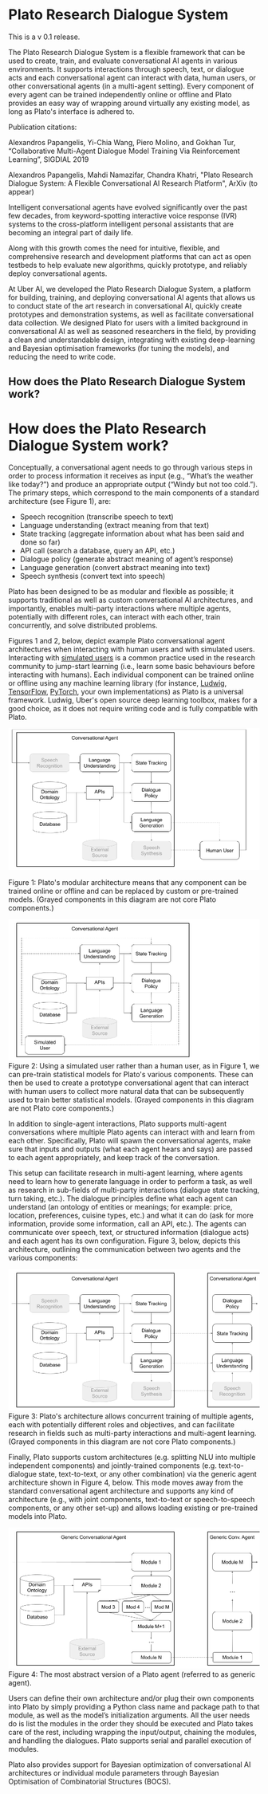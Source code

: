 # Plato Research Dialogue System

This is a v 0.1 release.

The Plato Research Dialogue System is a flexible framework that can be used to 
create, train, and evaluate conversational AI agents in various environments. 
It supports interactions through speech, text, or dialogue acts and each 
conversational agent can interact with data, human users, or other 
conversational agents (in a multi-agent setting). Every component of every 
agent can be trained independently online or offline and Plato provides an 
easy way of wrapping around virtually any existing model, as long as Plato's 
interface is adhered to. 


Publication citations:

Alexandros Papangelis, Yi-Chia Wang, Piero Molino, and Gokhan Tur, 
“Collaborative Multi-Agent Dialogue Model Training Via Reinforcement Learning”, 
SIGDIAL 2019

Alexandros Papangelis, Mahdi Namazifar, Chandra Khatri, "Plato Research 
Dialogue System: A Flexible Conversational AI Research Platform", ArXiv 
(to appear)

Intelligent conversational agents have evolved significantly over the past few decades, from keyword-spotting interactive voice response (IVR) systems to the cross-platform intelligent personal assistants that are becoming an integral part of daily life. 

Along with this growth comes the need for intuitive, flexible, and comprehensive research and development platforms that can act as open testbeds to help evaluate new algorithms, quickly prototype, and reliably deploy conversational agents.

At Uber AI, we developed the Plato Research Dialogue System, a platform for building, training, and deploying conversational AI agents that allows us to conduct state of the art research in conversational AI, quickly create prototypes and demonstration systems, as well as facilitate conversational data collection. We designed Plato for users with a limited background in conversational AI as well as seasoned researchers in the field, by providing a clean and understandable design, integrating with existing deep-learning and Bayesian optimisation frameworks (for tuning the models), and reducing the need to write code.



## **How does the Plato Research Dialogue System work?** ##


# How does the Plato Research Dialogue System work?
Conceptually, a conversational agent needs to go through various steps in order to process information it receives as input (e.g., “What’s the weather like today?”) and produce an appropriate output (“Windy but not too cold.”). The primary steps, which correspond to the main components of a standard architecture (see Figure 1), are: 

* Speech recognition (transcribe speech to text)
* Language understanding (extract meaning from that text)
* State tracking (aggregate information about what has been said and done so far)
* API call (search a database, query an API, etc.)
* Dialogue policy (generate abstract meaning of agent’s response)
* Language generation (convert abstract meaning into text)
* Speech synthesis (convert text into speech)

Plato has been designed to be as modular and flexible as possible; it supports 
traditional as well as custom conversational AI architectures, and importantly,
enables multi-party interactions where multiple agents, potentially with 
different roles, can interact with each other, train concurrently, and solve 
distributed problems. 

Figures 1 and 2, below, depict example Plato conversational agent architectures
when interacting with human users and with simulated users. Interacting with 
[simulated users](https://pdfs.semanticscholar.org/5024/e0685f5ac8328129c5a4ae57f58109317063.pdf) 
is  a common practice used in the research community to 
jump-start learning (i.e., learn some basic behaviours before interacting 
with humans). Each individual component can be trained online or offline 
using any machine learning library (for instance, [Ludwig](https://uber.github.io/ludwig),
[TensorFlow](https://www.tensorflow.org/), [PyTorch](https://pytorch.org/), 
your own implementations) as Plato is a universal framework. Ludwig, Uber's open source deep 
learning toolbox, makes for a good choice, as it does not require writing 
code and is fully compatible with Plato. 

![PlatoRDS-Humans](images/PlatoRDS-Humans.png)

Figure 1: Plato's modular architecture means that any component can be trained 
online or offline and can be replaced by custom or pre-trained models. 
(Grayed components in this diagram are not core Plato components.)


![PlatoRDS-Simulator](images/PlatoRDS-Simulator.png) 
Figure 2: Using a simulated user rather than a human user, as in Figure 1, we 
can pre-train statistical models for Plato's various components. These can then
be used to create a prototype conversational agent that can interact with human
users to collect more natural data that can be subsequently used to train 
better statistical models. (Grayed components in this diagram are not Plato 
core components.)

In addition to single-agent interactions, Plato supports multi-agent 
conversations where multiple Plato agents can interact with and learn from each
other. Specifically, Plato will spawn the conversational agents, make sure that
 inputs and outputs (what each agent hears and says) are passed to each agent 
 appropriately, and keep track of the conversation.

This setup can facilitate research in multi-agent learning, where agents need 
to learn how to generate language in order to perform a task, as well as 
research in sub-fields of multi-party interactions (dialogue state tracking, 
turn taking, etc.). The dialogue principles define what each agent can 
understand (an ontology of entities or meanings; for example: price, location, 
preferences, cuisine types, etc.) and what it can do (ask for more information,
provide some information, call an API, etc.). The agents can communicate over 
speech, text, or structured information (dialogue acts) and each agent has its 
own configuration. Figure 3, below, depicts this architecture, outlining the 
communication between two agents and the various components:

![PlatoRDS-MultiAgent](images/PlatoRDS-MultiAgent.png)
Figure 3: Plato's architecture allows concurrent training of multiple agents, 
each with potentially different roles and objectives, and can facilitate 
research in fields such as multi-party interactions and multi-agent learning. 
(Grayed components in this diagram are not core Plato components.)  

Finally, Plato supports custom architectures (e.g. splitting NLU into multiple 
independent components) and jointly-trained components (e.g. text-to-dialogue 
state, text-to-text, or any other combination) via the generic agent 
architecture shown in Figure 4, below. This mode moves away from the standard 
conversational agent architecture and supports any kind of architecture 
(e.g., with joint components, text-to-text or speech-to-speech components, or 
any other set-up) and allows loading existing or pre-trained models into Plato.

![PlatoRDS-GenericAgent](images/PlatoRDS-GenericAgent.png)
Figure 4: The most abstract version of a Plato agent (referred to as generic 
agent).  

Users can define their own architecture and/or plug their own components into 
Plato by simply providing a Python class name and package path to that module, 
as well as the model’s initialization arguments. All the user needs do is list 
the modules in the order they should be executed and Plato takes care of the 
rest, including wrapping the input/output, chaining the modules, and handling 
the dialogues. Plato supports serial and parallel execution of modules.

Plato also provides support for Bayesian optimization of conversational AI 
architectures or individual module parameters through Bayesian Optimisation of 
Combinatorial Structures (BOCS). 